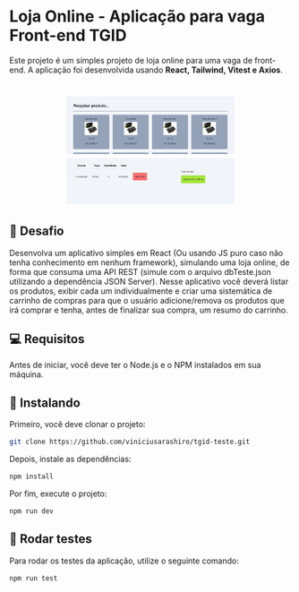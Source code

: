 # Loja Online - Aplicação para vaga Front-end TGID

Este projeto é um simples projeto de loja online para uma vaga de front-end. A aplicação foi desenvolvida usando **React, Tailwind, Vitest e Axios**.

<h1 align="center">
    <img src="./public/Screenshot_1.jpg" width="300"/>
    <img src="./public/Screenshot_2.jpg" width="300"/>
</h1>

## 🚀 Desafio

Desenvolva um aplicativo simples em React (Ou usando JS puro caso não tenha
conhecimento em nenhum framework), simulando uma loja online, de forma que
consuma uma API REST (simule com o arquivo dbTeste.json utilizando a dependência
JSON Server). Nesse aplicativo você deverá listar os produtos, exibir cada um
individualmente e criar uma sistemática de carrinho de compras para que o usuário
adicione/remova os produtos que irá comprar e tenha, antes de finalizar sua compra,
um resumo do carrinho.

## 💻 Requisitos

Antes de iniciar, você deve ter o Node.js e o NPM instalados em sua máquina.

## 🚀 Instalando

Primeiro, você deve clonar o projeto:

```bash
git clone https://github.com/viniciusarashiro/tgid-teste.git
```

Depois, instale as dependências:

```bash
npm install
```

Por fim, execute o projeto:

```bash
npm run dev
```

## 🔧 Rodar testes

Para rodar os testes da aplicação, utilize o seguinte comando:

```bash
npm run test
```
